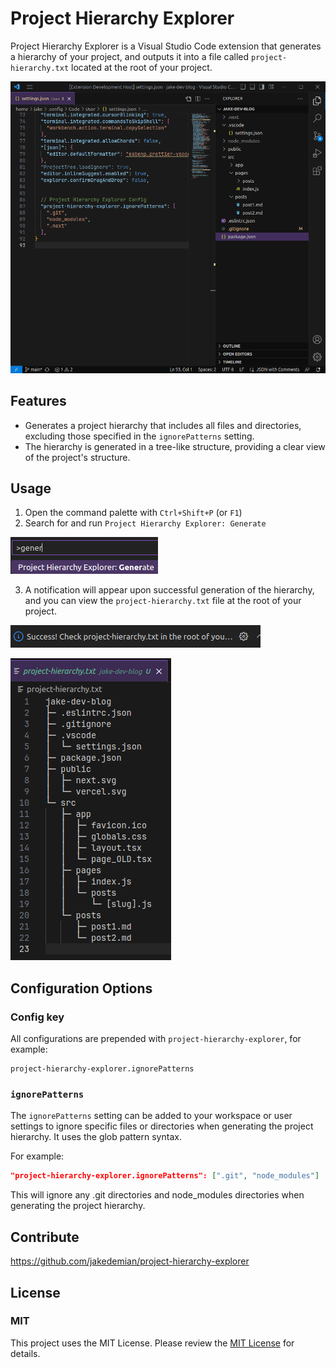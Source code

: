 # Project Hierarchy Explorer

Project Hierarchy Explorer is a Visual Studio Code extension that generates a hierarchy of your project, and outputs it into a file called `project-hierarchy.txt` located at the root of your project.

![Alt text](images/project-hierarchy-animation.gif)

## Features

- Generates a project hierarchy that includes all files and directories, excluding those specified in the `ignorePatterns` setting.
- The hierarchy is generated in a tree-like structure, providing a clear view of the project's structure.

## Usage

1. Open the command palette with `Ctrl+Shift+P` (or `F1`)
2. Search for and run `Project Hierarchy Explorer: Generate`

![Alt text](images/command.png)

3. A notification will appear upon successful generation of the hierarchy, and you can view the `project-hierarchy.txt` file at the root of your project.

![Alt text](images/toast.png)

![Alt text](images/sample.png)

## Configuration Options

### Config key

All configurations are prepended with `project-hierarchy-explorer`, for example:

```
project-hierarchy-explorer.ignorePatterns
```

### `ignorePatterns`

The `ignorePatterns` setting can be added to your workspace or user settings to ignore specific files or directories when generating the project hierarchy. It uses the glob pattern syntax.

For example:

```json
"project-hierarchy-explorer.ignorePatterns": [".git", "node_modules"]
```

This will ignore any .git directories and node_modules directories when generating the project hierarchy.

## Contribute

https://github.com/jakedemian/project-hierarchy-explorer

## License

### MIT

This project uses the MIT License. Please review the [MIT License](LICENSE.md) for details.
